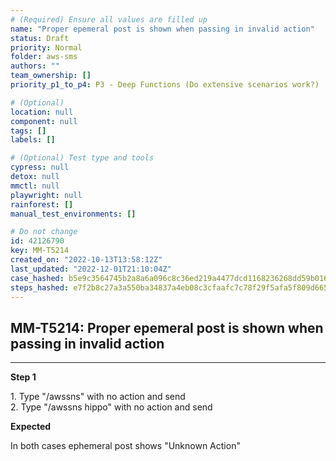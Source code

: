 ```yaml
---
# (Required) Ensure all values are filled up
name: "Proper epemeral post is shown when passing in invalid action"
status: Draft
priority: Normal
folder: aws-sms
authors: ""
team_ownership: []
priority_p1_to_p4: P3 - Deep Functions (Do extensive scenarios work?)

# (Optional)
location: null
component: null
tags: []
labels: []

# (Optional) Test type and tools
cypress: null
detox: null
mmctl: null
playwright: null
rainforest: []
manual_test_environments: []

# Do not change
id: 42126790
key: MM-T5214
created_on: "2022-10-13T13:58:12Z"
last_updated: "2022-12-01T21:10:04Z"
case_hashed: b5e9c3564745b2a8a6a096c8c36ed219a4477dcd1168236268dd59b01644199cf29e8c3f8f388ccec6b80bc7ffbdfed8
steps_hashed: e7f2b8c27a3a550ba34837a4eb08c3cfaafc7c78f29f5afa5f809d665a10e9b21f2cc3157e8a8b00ec0c555a5e09954d
---
```


<!-- (Auto-generated) Based on frontmatter's "key" and "name" -->

## MM-T5214: Proper epemeral post is shown when passing in invalid action

---

**Step 1**

1\. Type "/awssns" with no action and send\
2\. Type "/awssns hippo" with no action and send

**Expected**

In both cases ephemeral post shows "Unknown Action"
